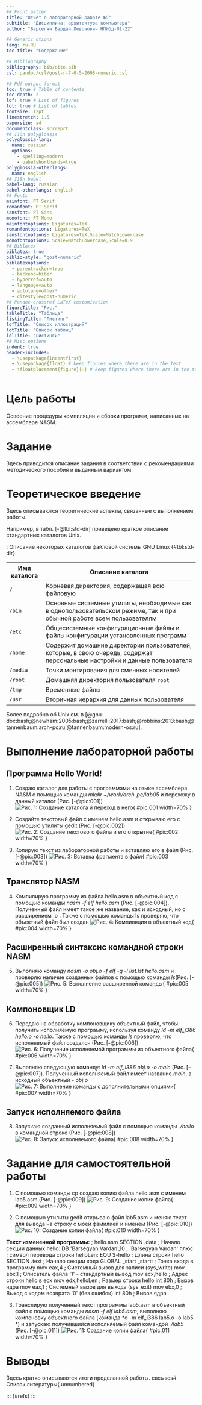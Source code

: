 ```yaml
---
## Front matter
title: "Отчёт о лабораторной работе №5"
subtitle: "Дисциплина: архитектура компьютера"
author: "Барсегян Вардан Левонович НПИбд-01-22"

## Generic otions
lang: ru-RU
toc-title: "Содержание"

## Bibliography
bibliography: bib/cite.bib
csl: pandoc/csl/gost-r-7-0-5-2008-numeric.csl

## Pdf output format
toc: true # Table of contents
toc-depth: 2
lof: true # List of figures
lot: true # List of tables
fontsize: 12pt
linestretch: 1.5
papersize: a4
documentclass: scrreprt
## I18n polyglossia
polyglossia-lang:
  name: russian
  options:
	- spelling=modern
	- babelshorthands=true
polyglossia-otherlangs:
  name: english
## I18n babel
babel-lang: russian
babel-otherlangs: english
## Fonts
mainfont: PT Serif
romanfont: PT Serif
sansfont: PT Sans
monofont: PT Mono
mainfontoptions: Ligatures=TeX
romanfontoptions: Ligatures=TeX
sansfontoptions: Ligatures=TeX,Scale=MatchLowercase
monofontoptions: Scale=MatchLowercase,Scale=0.9
## Biblatex
biblatex: true
biblio-style: "gost-numeric"
biblatexoptions:
  - parentracker=true
  - backend=biber
  - hyperref=auto
  - language=auto
  - autolang=other*
  - citestyle=gost-numeric
## Pandoc-crossref LaTeX customization
figureTitle: "Рис."
tableTitle: "Таблица"
listingTitle: "Листинг"
lofTitle: "Список иллюстраций"
lotTitle: "Список таблиц"
lolTitle: "Листинги"
## Misc options
indent: true
header-includes:
  - \usepackage{indentfirst}
  - \usepackage{float} # keep figures where there are in the text
  - \floatplacement{figure}{H} # keep figures where there are in the text
---
```


# Цель работы

Освоение процедуры компиляции и сборки программ, написанных на ассемблере NASM.

# Задание

Здесь приводится описание задания в соответствии с рекомендациями
методического пособия и выданным вариантом.

# Теоретическое введение

Здесь описываются теоретические аспекты, связанные с выполнением работы.

Например, в табл. [-@tbl:std-dir] приведено краткое описание стандартных каталогов Unix.

: Описание некоторых каталогов файловой системы GNU Linux {#tbl:std-dir}

| Имя каталога | Описание каталога                                                                                                          |
|--------------|----------------------------------------------------------------------------------------------------------------------------|
| `/`          | Корневая директория, содержащая всю файловую                                                                               |
| `/bin `      | Основные системные утилиты, необходимые как в однопользовательском режиме, так и при обычной работе всем пользователям     |
| `/etc`       | Общесистемные конфигурационные файлы и файлы конфигурации установленных программ                                           |
| `/home`      | Содержит домашние директории пользователей, которые, в свою очередь, содержат персональные настройки и данные пользователя |
| `/media`     | Точки монтирования для сменных носителей                                                                                   |
| `/root`      | Домашняя директория пользователя  `root`                                                                                   |
| `/tmp`       | Временные файлы                                                                                                            |
| `/usr`       | Вторичная иерархия для данных пользователя                                                                                 |

Более подробно об Unix см. в [@gnu-doc:bash;@newham:2005:bash;@zarrelli:2017:bash;@robbins:2013:bash;@tannenbaum:arch-pc:ru;@tannenbaum:modern-os:ru].

# Выполнение лабораторной работы

## Программа Hello World!
1. Создаю каталог для работы с программами на языке ассемблера NASM с помощью команды *mkdir ~/work/arch-pc/lab05* и перехожу в данный каталог (Рис. [-@pic:001])
![Рис. 1: Создание каталога и переход в него](image/pic1.png){ #pic:001 width=70% }

2. Создайте текстовый файл с именем hello.asm и открываю его с помощью утилиты gedit (Рис. [-@pic:002])
![Рис. 2: Создание текстового файла и его открытие](image/pic2.png){ #pic:002 width=70% }

3. Копирую текст из лабораторной работы и вставляю его в файл (Рис. [-@pic:003])
![Рис. 3: Вставка фрагмента в файл](image/pic3.png){ #pic:003 width=70% }

## Транслятор NASM
4. Компилирую программу из файла hello.asm в объектный код с помощью команды *nasm -f elf hello.asm* (Рис. [-@pic:004]). Полученный файл имеет такое же название, как и исходный, но с расширением .о . Также с помощью команды ls проверяю, что объектный файл был создан
![Рис. 4: Компиляция в объектный код](image/pic4.png){ #pic:004 width=70% }

## Расширенный синтаксис командной строки NASM
5. Выполняю команду *nasm -o obj.o -f elf -g -l list.lst hello.asm* и проверяю наличие созданных файлов с помощью команды *ls*(Рис. [-@pic:005])
![Рис. 5: Выполнение расширенной команды](image/pic5.png){ #pic:005 width=70% }

## Компоновщик LD
6. Передаю на обработку компоновщику объектный файл, чтобы получить исполняемую программу, используя команду *ld -m elf_i386 hello.o -o hello*. Также с помощью команды *ls* проверяю, что исполняемый файл создался (Рис. [-@pic:006])
![Рис. 6: Получение исполняемой программы из объектного файла](image/pic6.png){ #pic:006 width=70% }

7. Выполняю следующую команду: *ld -m elf_i386 obj.o -o main* (Рис. [-@pic:007]). Полученный исполняемый файл имеет название *main*, а исходный объектный - *obj.o*
![Рис. 7: Выполнение команды с дополнительными опциями](image/pic7.png){ #pic:007 width=70% }

## Запуск исполняемого файла
8. Запускаю созданный исполняемый файл с помощью команды *./hello* в командной строке (Рис. [-@pic:008])
![Рис. 8: Запуск исполняемого файла](image/pic8.png){ #pic:008 width=70% }

# Задание для самостоятельной работы

1. С помощью команды cp создаю копию файла hello.asm с именем lab5.asm (Рис. [-@pic:009])
![Рис. 9: Создание копии файла](image/pic9.png){ #pic:009 width=70% }

2. С помощью утилиты gedit открываю файл lab5.asm и меняю текст для вывода на строку с моей фамилией и именем (Рис. [-@pic:010])
![Рис. 10: Создание копии файла](image/pic10.png){ #pic:010 width=70% }

**Текст измененной программы:**
; hello.asm
SECTION .data ; Начало секции данных
hello: DB 'Barsegyan Vardan',10 ; 'Barsegyan Vardan' плюс
; символ перевода строки
helloLen: EQU $-hello ; Длина строки hello
SECTION .text ; Начало секции кода
GLOBAL _start
_start: ; Точка входа в программу
mov eax,4 ; Системный вызов для записи (sys_write)
mov ebx,1 ; Описатель файла '1' - стандартный вывод
mov ecx,hello ; Адрес строки hello в ecx
mov edx,helloLen ; Размер строки hello
int 80h ; Вызов ядра
mov eax,1 ; Системный вызов для выхода (sys_exit)
mov ebx,0 ; Выход с кодом возврата '0' (без ошибок)
int 80h ; Вызов ядра


3. Транслирую полученный текст программы lab5.asm в объектный файл с помощью команды *nasm -f elf lab5.asm*, выполняю компоновку объектного файла (команда *d -m elf_i386 lab5.o -o lab5 *) и запускаю получившийся исполняемый файл командой *./lab5* (Рис. [-@pic:011])
![Рис. 11: Создание копии файла](image/pic11.png){ #pic:011 width=70% }


# Выводы

Здесь кратко описываются итоги проделанной работы.
свсыscs# Список литературы{.unnumbered}

::: {#refs}
:::
